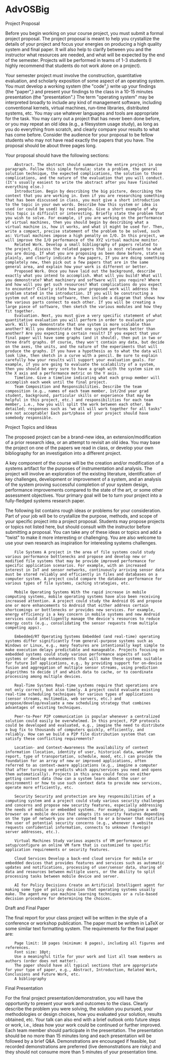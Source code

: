 # AdvOSBig
Project Proposal

Before you begin working on your course project, you must submit a formal project proposal. The project proposal is meant to help you crystallize the details of your project and focus your energies on producing a high quality system and final paper. It will also help to clarify between you and the instructor what resources are needed, and what will be expected by the end of the semester. Projects will be performed in teams of 1-3 students (I highly recommend that students do not work alone on a project).

Your semester project must involve the construction, quantitative evaluation, and scholarly exposition of some aspect of an operating system. You must develop a working system (the "code",) write up your findings (the "paper",) and present your findings to the class in a 10-15 minutes presentation (the "presentation".) The term "operating system" may be interpreted broadly to include any kind of management software, including conventional kernels, virtual machines, run-time libraries, distributed systems, etc. You may use whatever languages and tools are appropriate for the task. You may carry out a project that has never been done before, or you may repeat an old idea (e.g., a filesystem usage study), as long as you do everything from scratch, and clearly compare your results to what has come before. Consider the audience for your proposal to be fellow students who may not have read exactly the papers that you have. The proposal should be about three pages long.

Your proposal should have the following sections:
```
    Abstract. The abstract should summarize the entire project in one paragraph. Follow this simple formula: state a problem, the general solution technique, the expected complications, the solution to those complications, and the nature of the evaluation that you will conduct. (It's usually easiest to write the abstract after you have finished everything else.)
    Introduction. Begin by describing the big picture, describing the context that you are working in. Even if you are researching something that has been discussed in class, you must give a short introduction to the topic in your own words. Describe how this system or idea is used (or could be used) by real people. Give a short example of why this topic is difficult or interesting. Briefly state the problem that you wish to solve. For example, if you are working on the performance of virtual machines, then you should begin by describing what a virtual machine is, how it works, and what it might be used for. Then, write a compact, precise statement of the problem to be solved, such as: Virtual machines impose a high penalty on I/O. In this project, we will improve the I/O performance of the XYZ virtual machine monitor.
    Related Work. Develop a small bibliography of papers related to the project, discuss the related papers that is most relevant to what you are doing. If what you are proposing as been done before, state so plainly, and clearly indicate a few papers, If you are doing something completely new, then pick out a few papers that are in the same general area, and explain how your work is different or better.
    Proposed Work. Once you have laid out the background, describe exactly what you intend to accomplish. What will you build? What will you demonstrate? What machinery and software will you require? Where and how will you get such resources? What complications do you expect to encounter? Clearly state how your proposed work will address the problem stated in the introduction. If you will be constructing a system out of existing software, then include a diagram that shows how the various parts connect to each other. If you will be creating a large piece of software, then sketch the various modules and how they fit together.
    Evaluation. Next, you must give a very specific statement of what quantitative evaluation you will perform in order to evaluate your work. Will you demonstrate that one system is more scalable than another? Will you demonstrate that one system performs better than another? Are you expecting a certain result? If you expect that your final paper will have some graphs (and it should), then put in two or three draft graphs. Of course, they won't contain any data, but decide on the axes, the units, and the nature of the experiments that will produce the graphs. If you have a hypothesis as to what the data will look like, then sketch in a curve with a pencil. Be sure to explain carefully how your results will support your evaluation goals. For example, if you are going to evaluate the scalability of a system, then you should be very sure to have a graph with the system size on the X axis and a performance metric on the Y axis.
    Timeline. Give a timeline indicating what each group member will accomplish each week until the final project.
    Team Composition and Responsibilities. Describe the team composition (e.g., names of each team member, 1st/2nd year grad student, background, particular skills or experience that may be helpful in this project, etc.) and responsibilities for each team member, i.e., how you will split the work between each other. Be detailed; responses such as "we all will work together for all tasks" are not acceptable! Each part/phase of your project should have somebody responsible.
```

Project Topics and Ideas

The proposed project can be a brand-new idea, an extension/modification of a prior research idea, or an attempt to revisit an old idea. You may base the project on one of the papers we read in class, or develop your own bibliography for an investigation into a different project.

A key component of the course will be the creation and/or modification of a systems artifact for the purposes of instrumentation and analysis. The project will involve an exploration of the existing literature, identification of key challenges, development or improvement of a system, and an analysis of the system proving successful completion of your system design, performance improvements compared to the state of the art, or some other assessment objectives. Your primary goal will be to turn your project into a fully-fledged systems research paper.

The following list contains rough ideas or problems for your consideration. Part of your job will be to crystallize the purpose, methods, and scope of your specific project into a project proposal. Students may propose projects or topics not listed here, but should consult with the instructor before submitting a proposal. You can take any of these ideas or topics and add a "twist" to make it more interesting or challenging. You are also welcome to use your own research as inspiration for interesting systems challenges.
```
    File Systems A project in the area of file systems could study various performance bottlenecks and propose and develop new or modified file systems that may be provide improved performance for specific application scenarios. For example, with an increased interest in IoT and sensor networks, continuously arriving sensor data must be stored reliably and efficiently in files and databases on a computer system. A project could compare the database performance for various types of file systems, caching strategies, etc.
    
    Mobile Operating Systems With the rapid increase in mobile computing systems, mobile operating systems have also been receiving increased attention. A project could study the Android OS and propose one or more enhancements to Android that either address certain shortcomings or bottlenecks or provides new services. For example, energy efficiency is a key concern in mobile systems and new Android services could intelligently manage the device's resources to reduce energy costs (e.g., consolidating the sensor requests from multiple competing apps).
    
    Embedded/RT Operating Systems Embedded (and real-time) operating systems differ significantly from general-purpose systems such as Windows or Linux, e.g., many features are intentionally kept simple to make execution delays predictable and manageable. Projects focusing on embedded systems could study various performance aspects of such systems or develop enhancements that will make these systems suitable for future IoT applications, e.g., by providing support for on-device fusion and aggregation of multiple sensor streams, using prediction algorithms to decide if and which data to cache, or to coordinate processing among multiple devices.
    
    Real-Time Systems Real-time systems require that operations are not only correct, but also timely. A project could evaluate existing real-time scheduling techniques for various types of applications (sensor streams, multimedia, web servers, etc.) and propose/develop/evaluate a new scheduling strategy that combines advantages of existing techniques.
    
    Peer-to-Peer P2P communication is popular whenever a centralized solution could easily be overwhelmed. In this project, P2P protocols could be developed and evaluated, e.g., imagine the need to distribute a bug fix to thousands of computers quickly, efficiently, and reliably. How can we build a P2P file distribution system that can satisfy these conflicting requirements?
    
    Location- and Context-Awareness The availability of context information (location, identity of user, historical data, weather report, type of transportation, schedule, mood, etc.) can provide the foundation for an array of new or improved applications, often referred to as context-aware applications (e.g., imagine a computer that after turning on predicts which apps/services you need and opens them automatically). Projects in this area could focus on either getting context data (how can a system learn about the user or environment) or how to use such context data to provide new services, operate more efficiently, etc.
    
    Security Security and protection are key responsibilities of a computing system and a project could study various security challenges and concerns and propose new security features, especially addressing the needs of mobile or embedded systems. For example, imagine a web browser on a mobile device that adapts its security features depending on the type of network you are connected to or a browser that notifies the user of potential security concerns (e.g., whenever a website requests confidential information, connects to unknown (foreign) server addresses, etc.).
    
    Virtual Machines Study various aspects of VM performance or setup/configure an online VM farm that is customized to specific application requirements or security features.
    
    Cloud Services Develop a back-end cloud service for mobile or embedded devices that provides features and services such as automatic updates and notifications, processing of user/sensor data, sharing of data and resources between multiple users, or the ability to split processing tasks between mobile device and server.
    
    AI for Policy Decisions Create an Artificial Intelligent agent for making some type of policy decision that operating systems usually make. The agent may use machine learning techniques or a rule-based decision procedure for determining the choices.
```
Draft and Final Paper

The final report for your class project will be written in the style of a conference or workshop publication. The paper must be written in LaTeX or some similar text formatting system. The requirements for the final paper are:
```
    Page limit: 10 pages (minimum: 8 pages), including all figures and references.
    Font size: 10pt;
    Use a meaningful title for your work and list all team members as authors (order does not matter).
    The paper should have all typical sections that are appropriate for your type of paper, e.g., Abstract, Introduction, Related Work, Conclusions and Future Work, etc.
    A bibliography
```
Final Presentation

For the final project presentation/demonstration, you will have the opportunity to present your work and outcomes to the class. Clearly describe the problem you were solving, the solution you pursued, your methodologies or design choices, how you evaluated your solution, results obtained, etc. Your talk can also end with a brief outlook onto future steps or work, i.e., ideas how your work could be continued or further improved. Each team member should participate in the presentation. The presentation should be no more than 15 minutes long and each presentation will be followed by a brief Q&A. Demonstrations are encouraged if feasible, but recorded demonstrations are preferred (live demonstrations are risky) and they should not consume more than 5 minutes of your presentation time.

